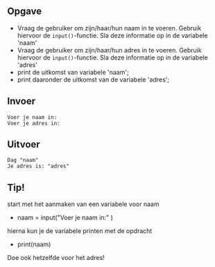 ## Opgave

* Vraag de gebruiker om zijn/haar/hun naam in te voeren. Gebruik hiervoor de `input()`-functie. Sla deze informatie op in de variabele 'naam'
* Vraag de gebruiker om zijn/haar/hun adres in te voeren. Gebruik hiervoor de `input()`-functie. Sla deze informatie op in de variabele 'adres'
* print de uitkomst van variabele 'naam';
* print daaronder de uitkomst van de variabele 'adres';

## Invoer
```
Voer je naam in: 
Voer je adres in: 
```

## Uitvoer
```
Dag "naam"
Je adres is: "adres"
```

## Tip!
start met het aanmaken van een variabele voor naam 
* naam = input("Voer je naam in:" )

hierna kun je de variabele printen met de opdracht
* print(naam)

Doe ook hetzelfde voor het adres!